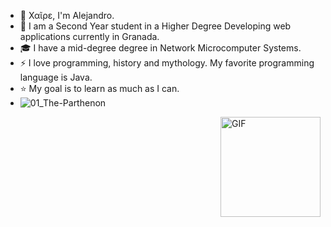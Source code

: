 - 👋 Χαῖρε, I'm Alejandro.
- 🔭 I am a Second Year student in a Higher Degree Developing web applications currently in Granada.
- 🎓 I have a mid-degree degree in Network Microcomputer Systems.
- ⚡ I love programming, history and mythology. My favorite programming language is Java.
- ⭐ My goal is to learn as much as I can.
- ![01_The-Parthenon](https://github.com/Fortuna-457/Fortuna-457/assets/158503177/a2887e2a-9051-49e4-b6ac-1f11356e3b68)
<animated-image data-catalyst="" style="float: right;">
  <a target="_blank" rel="noopener noreferrer nofollow" href="https://camo.githubusercontent.com/2dbceb61cec845beb4b5c46a5df6cf226495842d682d01de3658ab3c8e09efa9/68747470733a2f2f6d656469612e67697068792e636f6d2f6d656469612f6475334a336358797a686a3735494f6776412f67697068792e676966" data-target="animated-image.originalLink">
    <img align="right" alt="GIF" height="160px" src="https://camo.githubusercontent.com/158503177/a2887e2a-9051-49e4-b6ac-1f11356e3b68" data-canonical-src="https://media.giphy.com/media/du3J3cXyzhj75IOgvA/giphy.gif" style="max-width: 100%; display: inline-block;" data-target="animated-image.originalImage">
    </a>
</animated-image>
